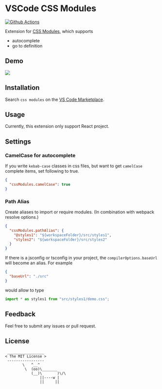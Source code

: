 # VSCode CSS Modules

[![Github Actions](https://github.com/clinyong/vscode-css-modules/actions/workflows/ci.yml/badge.svg?branch=master)](https://github.com/clinyong/vscode-css-modules/actions)

Extension for [CSS Modules](https://github.com/css-modules/css-modules), which supports

- autocomplete
- go to definition

## Demo

![](https://i.giphy.com/l0EwY2Mk4IBgIholi.gif)

## Installation

Search `css modules` on the [VS Code Marketplace](https://code.visualstudio.com/Docs/editor/extension-gallery#_browse-and-install-extensions-in-vs-code).

## Usage

Currently, this extension only support React project.

## Settings

### CamelCase for autocomplete

If you write `kebab-case` classes in css files, but want to get `camelCase` complete items, set following to true.

```json
{
  "cssModules.camelCase": true
}
```

### Path Alias

Create aliases to import or require modules. (In combination with webpack resolve options.)

```json
{
  "cssModules.pathAlias": {
    "@styles1": "${workspaceFolder}/src/styles1",
    "styles2": "${workspaceFolder}/src/styles2"
  }
}
```

If there is a jsconfig or tsconfig in your project, the `compilerOptions.baseUrl` will become an alias. For example

```json
{
  "baseUrl": "./src"
}
```

would allow to type

```js
import * as styles1 from "src/styles1/demo.css";
```

## Feedback

Feel free to submit any issues or pull request.

## License

```
 _________________
< The MIT License >
 -----------------
        \   ^__^
         \  (oo)\_______
            (__)\       )\/\
                ||----w |
                ||     ||
```
